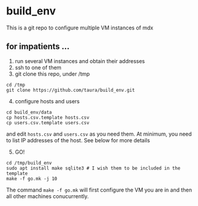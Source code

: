 # build_env

This is a git repo to configure multiple VM instances of mdx

## for impatients ...

1. run several VM instances and obtain their addresses
1. ssh to one of them
1. git clone this repo, under /tmp
```
cd /tmp
git clone https://github.com/taura/build_env.git
```

4. configure hosts and users
```
cd build_env/data
cp hosts.csv.template hosts.csv
cp users.csv.template users.csv
```
and edit `hosts.csv` and `users.csv` as you need them. At minimum, you need to list IP addresses of the host.  See below for more details

5. GO!
```
cd /tmp/build_env
sudo apt install make sqlite3 # I wish them to be included in the template
make -f go.mk -j 10
```
The command `make -f go.mk` will first configure the VM you are in and then all other machines conucurrently.
